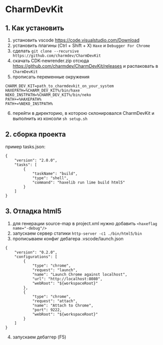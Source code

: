 # CharmDevKit

## 1. Как установить

1) установить vscode https://code.visualstudio.com/Download
2) установить плагины (Ctrl + Shift + X) `Haxe` и `Debugger For Chrome`
3) сделать `git clone --recursive https://github.com/charmdev/CharmDevKit`
4) скачать CDK-newrender.zip отсюда https://github.com/charmdev/CharmDevKit/releases и распаковать в `CharmDevKit`
5) прописать переменные окружения 
```
CHARM_DEV_KIT=path_to_charmdevkit_on_your_system
HAXEPATH=%CHARM_DEV_KIT%/bin/haxe
NEKO_INSTPATH=%CHARM_DEV_KIT%/bin/neko
PATH+=%HAXEPATH%
PATH+=%NEKO_INSTPATH%
```
6) перейти в директорию, в которою склонировался CharmDevKit и выполнить из консоли `sh setup.sh`

## 2. сборка проекта

пример tasks.json:
```
{
    "version": "2.0.0",
    "tasks": [
        {
            "taskName": "build",
            "type": "shell",
            "command": "haxelib run lime build html5"
        }
    ]
}
```


## 3. Отладка html5

1) для генерации source-map в project.xml нужно добавить `<haxeflag name="-debug"/>`
2) запускаем сервер статики `http-server -c1 ./bin/html5/bin`
3) прописываем конфиг дебагера .vscode/launch.json
```
{
    "version": "0.2.0",
    "configurations": [
        {
            "type": "chrome",
            "request": "launch",
            "name": "Launch Chrome against localhost",
            "url": "http://localhost:8080",
            "webRoot": "${workspaceRoot}"
        },
        {
            "type": "chrome",
            "request": "attach",
            "name": "Attach to Chrome",
            "port": 9222,
            "webRoot": "${workspaceRoot}"
        }
    ]
}
```
4) запускаем дебаггер (F5)
